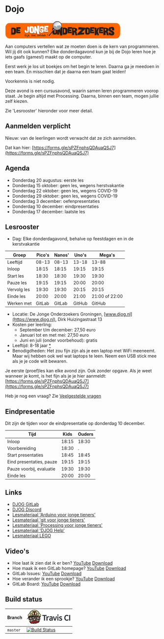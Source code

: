 # Dojo

![DJOG logo](pics/DjogKleiner.png)

Aan computers vertellen wat ze moeten doen is de kern van programmeren. 
Wil jij dit ook kunnen? Elke donderdagavond kun je bij de Dojo
leren hoe je iets gaafs (games!) maakt op de computer.

Eerst werk je los uit boekjes om het begin te leren. Daarna ga je
meedoen in een team. En misschien dat je daarna een team gaat leiden!

Voorkennis is niet nodig.

Deze avond is een cursusavond, waarin samen leren programmeren voorop staat. 
Je begin altijd met Processing. Daarna, binnen een team, mogen jullie zelf kiezen.

Zie 'Lesrooster' hieronder voor meer detail.

## Aanmelden verplicht

Nieuw: van de leerlingen wordt verwacht dat ze zich aanmelden.

Dat kan hier: [https://forms.gle/sPZFnphsQDAuaQSJ7](https://forms.gle/sPZFnphsQDAuaQSJ7)

## Agenda

 * Donderdag 20 augustus: eerste les
 * Donderdag 15 oktober: geen les, wegens herstvakantie
 * Donderdag 22 oktober: geen les, wegens COVID-19
 * Donderdag 29 oktober: geen les, wegens COVID-19
 * Donderdag 3 december: oefenpresentaties
 * Donderdag 10 december: eindpresentaties
 * Donderdag 17 december: laatste les

## Lesrooster

 * Dag: Elke donderdagavond, behalve op feestdagen en in de kerstvakantie

Groep       |Pico's |Nanos' |Uno's  |Mega's
------------|-------|-------|-------|------
Leeftijd    | 08-13 | 08-13 | 13-18 | 13-88
Inloop      | 18:15 | 18:15 | 19:15 | 19:15
Start les   | 18:30 | 18:30 | 19:30 | 19:30
Pauze les   | 19:15 | 19:15 | 20:00 | 20:00
Vervolg les | 19:30 | 19:30 | 20:15 | 20:15
Einde les   | 20:00 | 20:00 | 21:00 | 21:00 of 22:00
Werken met  |GitLab |GitLab |GitHub |GitHub

 * Locatie: De Jonge Onderzoekers Groningen, [www.djog.nl](https://www.djog.nl), 
   Dirk Huizingastraat 13
 * Kosten per leerling:
   * September t/m december: 27,50 euro
   * Januari tot en met mei: 27,50 euro
   * Juni en juli (onder voorbehoud): gratis 
 * Leeftijd: 8-18 jaar [*](docs/veelgestelde_vragen.md)
 * Benodigdheden: Het zou fijn zijn als je een laptop met WiFi meeneemt. 
   Maar wij hebben ook wel wat laptops te leen. Neem een USB stick mee als
   je je code wilt bewaren.

Je eerste (proef)les kan elke avond zijn. Ook zonder opgave.
Als je weet wanneer je komt, is het fijn als je je hier aanmeldt: [https://forms.gle/sPZFnphsQDAuaQSJ7](https://forms.gle/sPZFnphsQDAuaQSJ7)

Heb je nog een vraag? Zie [Veelgestelde vragen](docs/veelgestelde_vragen.md)

## Eindpresentatie

Dit zijn de tijden voor de eindpresentatie op donderdag 10 december.

Tijd                     |Kids   |Ouders 
-------------------------|-------|-------
Inloop                   | 18:15 | 18:30 
Voorbereiding            | 18:30 | .
Start presentaties       | 18:45 | 18:45
Eind presentaties, pauze | 19:15 | 19:15
Pauze voorbij, evaluatie | 19:30 | 19:30 
Einde les                | 20:00 | 20:00 

## Links

 * [DJOG GitLab](http://51.15.53.32)
 * [DJOG Discord](https://discord.gg/XYBXfE)
 * [Lesmateriaal 'Arduino voor jonge tieners'](https://github.com/richelbilderbeek/arduino_voor_jonge_tieners)
 * [Lesmateriaal 'git voor jonge tieners'](https://github.com/richelbilderbeek/git_voor_jonge_tieners)
 * [Lesmateriaal 'Processing voor jonge tieners'](https://github.com/richelbilderbeek/processing_voor_jonge_tieners)
 * [Lesmateriaal 'DJOG Help'](https://github.com/djog/help)
 * [Lesmateriaal LEGO](https://education.lego.com/nl-nl)

## Video's

 * Hoe laat ik zien dat ik er ben? [YouTube](https://youtu.be/3S-2Ya9G1PA) [Download](http://richelbilderbeek.nl/dojo_ik_ben_er_20200109.ogv)
 * Hoe maak ik een GitLab homepage? [YouTube](https://youtu.be/SMUTWqqQ3n4) [Download](http://richelbilderbeek.nl/dojo_gitlab_homepage_maken_20200109.ogv)
 * GitLab Issues: [YouTube](https://youtu.be/ilb6uOFTel4) [Download](http://richelbilderbeek.nl/gitlab_issue.ogv)
 * Hoe verander ik een sprookje? [YouTube](https://youtu.be/h04nilzBxKk) [Download](http://richelbilderbeek.nl/gitlab_en_sprookje_20200116.ogv)
 * GitLab Board: [YouTube](https://youtu.be/_Tv_qMcShvM) [Download](http://richelbilderbeek.nl/gitlab_board.ogv)

## Build status

Branch  |[![Travis CI logo](pics/TravisCI.png)](https://travis-ci.org)
--------|-----------------------------------------------------------------------------------------------------------------------------
`master`|[![Build Status](https://travis-ci.org/richelbilderbeek/Dojo.svg?branch=master)](https://travis-ci.org/richelbilderbeek/Dojo)


